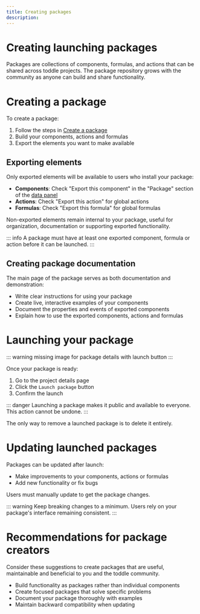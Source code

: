 ```yaml
---
title: Creating packages
description:
---
```


# Creating launching packages
Packages are collections of components, formulas, and actions that can be shared across toddle projects. The package repository grows with the community as anyone can build and share functionality.

# Creating a package
To create a package:
1. Follow the steps in [Create a package](/get-started/create-a-project#create-a-package)
2. Build your components, actions and formulas
3. Export the elements you want to make available

## Exporting elements
Only exported elements will be available to users who install your package:
- **Components**: Check "Export this component" in the "Package" section of the [data panel](/the-editor/data-panel)
- **Actions**: Check "Export this action" for global actions
- **Formulas**: Check "Export this formula" for global formulas

Non-exported elements remain internal to your package, useful for organization, documentation or supporting exported functionality.

::: info
A package must have at least one exported component, formula or action before it can be launched.
:::

## Creating package documentation
The main page of the package serves as both documentation and demonstration:
- Write clear instructions for using your package
- Create live, interactive examples of your components
- Document the properties and events of exported components
- Explain how to use the exported components, actions and formulas

# Launching your package
::: warning
missing image for package details with launch button
:::

Once your package is ready:
1. Go to the project details page
2. Click the `Launch package` button
3. Confirm the launch

::: danger
Launching a package makes it public and available to everyone. This action cannot be undone.
:::

The only way to remove a launched package is to delete it entirely.

# Updating launched packages
Packages can be updated after launch:
- Make improvements to your components, actions or formulas
- Add new functionality or fix bugs

Users must manually update to get the package changes.

::: warning
Keep breaking changes to a minimum. Users rely on your package's interface remaining consistent.
:::

# Recommendations for package creators
Consider these suggestions to create packages that are useful, maintainable and beneficial to you and the toddle community.
- Build functionality as packages rather than individual components
- Create focused packages that solve specific problems
- Document your package thoroughly with examples
- Maintain backward compatibility when updating